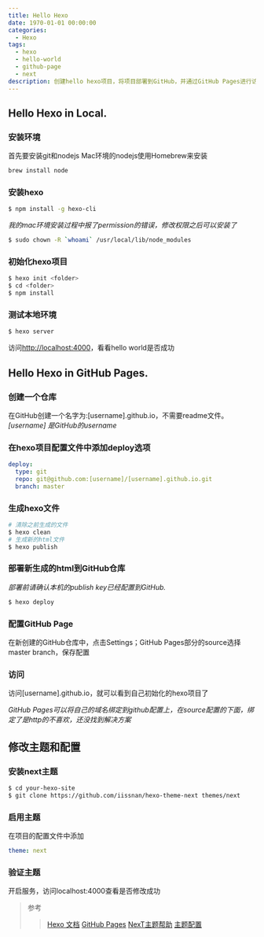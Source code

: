 ```yaml
---
title: Hello Hexo
date: 1970-01-01 00:00:00
categories:
  - Hexo
tags:
  - hexo
  - hello-world
  - github-page
  - next
description: 创建hello hexo项目，将项目部署到GitHub，并通过GitHub Pages进行访问。更换主题为NexT，修改基本配置。
---
```


## Hello Hexo in Local.

### 安装环境

首先要安装git和nodejs
Mac环境的nodejs使用Homebrew来安装
``` bash
brew install node
```

### 安装hexo

``` bash
$ npm install -g hexo-cli
```
*我的mac环境安装过程中报了permission的错误，修改权限之后可以安装了*
```bash
$ sudo chown -R `whoami` /usr/local/lib/node_modules
```

### 初始化hexo项目

``` bash
$ hexo init <folder>
$ cd <folder>
$ npm install
```

### 测试本地环境

``` bash
$ hexo server
```
访问[http://localhost:4000](http://localhost:4000)，看看hello world是否成功


## Hello Hexo in GitHub Pages.

### 创建一个仓库
在GitHub创建一个名字为:[username].github.io，不需要readme文件。
*[username] 是GitHub的username*

### 在hexo项目配置文件中添加deploy选项
``` yml
deploy:
  type: git
  repo: git@github.com:[username]/[username].github.io.git
  branch: master
```

### 生成hexo文件
``` bash
# 清除之前生成的文件
$ hexo clean
# 生成新的html文件
$ hexo publish
```

### 部署新生成的html到GitHub仓库
*部署前请确认本机的publish key已经配置到GitHub.*
``` bash
$ hexo deploy
```

### 配置GitHub Page
在新创建的GitHub仓库中，点击Settings；GitHub Pages部分的source选择master branch，保存配置

### 访问
访问[username].github.io，就可以看到自己初始化的hexo项目了

*GitHub Pages可以将自己的域名绑定到github配置上，在source配置的下面，绑定了是http的不喜欢，还没找到解决方案*


## 修改主题和配置

### 安装next主题
``` bash
$ cd your-hexo-site
$ git clone https://github.com/iissnan/hexo-theme-next themes/next
```

### 启用主题
在项目的配置文件中添加
``` yml
theme: next
```

### 验证主题
开启服务，访问localhost:4000查看是否修改成功

> 参考
>> [Hexo 文档](https://hexo.io/docs/)
>> [GitHub Pages](https://pages.github.com/)
>> [NexT主题帮助](http://theme-next.iissnan.com/getting-started.html)
>> [主题配置](http://theme-next.iissnan.com/theme-settings.html)
